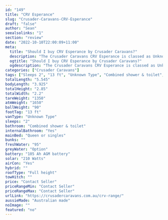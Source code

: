 ```yaml
---
id: "149"
title: "CRV Esperance"
slug: "Crusader-Caravans-CRV-Esperance"
draft: "false"
author: "Sean"
seealsolinks: "1"
section: "review"
date: "2022-10-10T22:00:09+11:00"
meta:
  title: "Should I buy CRV Esperance by Crusader Caravans?"
  description: "The Crusader Caravans CRV Esperance is classed as Unknown Type, and sleeps 2 people. It is Australian made and comes in at 13 ft. It generally has Combined shower & toilet."
  ogtitle: "Should I buy CRV Esperance by Crusader Caravans?"
  ogdescription: "The Crusader Caravans CRV Esperance is classed as Unknown Type, and sleeps 2 people. It is Australian made and comes in at 13 ft. It generally has Combined shower & toilet."
categories: ["Crusader Caravans"]
tags: ["Sleeps 2", "13 ft", "Unknown Type", "Combined shower & toilet", "Full height", "Price Unknown"]
totalLength: "5.545"
bodyLength: "3.925"
totalHeight: "2.85"
totalWidth: "2.2"
tareWeight: "1350"
atmWeight: "1650"
ballWeight: "90"
footTag: "13 ft"
vanType: "Unknown Type"
sleeps: "2"
bathroom: "Combined shower & toilet"
internalBathroom: "Yes"
mainBed: "Queen or singles"
bunks: ""
freshWater: "95"
greyWater: "Option"
battery: "105 Ah AGM battery"
solar: "210 Watts"
airCon: "Yes"
hybrid: ""
roofType: "Full height"
towHitch: ""
price: "Contact Seller"
priceRangeMin: "Contact Seller"
priceRangeMax: "Contact Seller"
urlLink: "https://crusadercaravans.com.au/crv-range/"
aussieMade: "Australian made"
noImage: ""
featured: "no"
---
```

